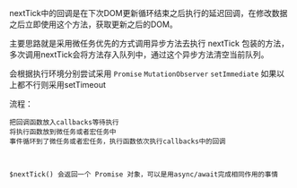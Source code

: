 nextTick中的回调是在下次DOM更新循环结束之后执行的延迟回调，在修改数据之后立即使用这个方法，获取更新之后的DOM。

主要思路就是采用微任务优先的方式调用异步方法去执行 nextTick 包装的方法，多次调用nextTick会将方法存入队列中，通过这个异步方法清空当前队列。

会根据执行环境分别尝试采用 `Promise` `MutationObserver` `setImmediate`
如果以上都不行则采用setTimeout

流程：

    把回调函数放入callbacks等待执行
    将执行函数放到微任务或者宏任务中
    事件循环到了微任务或者宏任务，执行函数依次执行callbacks中的回调



    $nextTick() 会返回一个 Promise 对象，可以是用async/await完成相同作用的事情